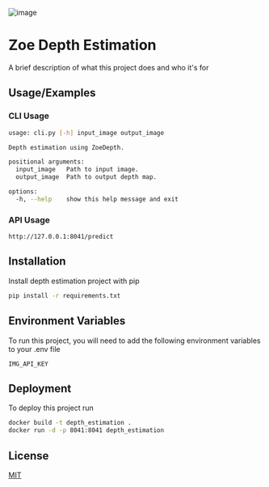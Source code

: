 ![image](https://github.com/mgamzec/End-to-end-python-project/assets/62151645/c294b1b3-025a-496b-8c2f-0270845921cf)

# Zoe Depth Estimation

A brief description of what this project does and who it's for


## Usage/Examples

### CLI Usage
```bash
usage: cli.py [-h] input_image output_image

Depth estimation using ZoeDepth.

positional arguments:
  input_image   Path to input image.
  output_image  Path to output depth map.

options:
  -h, --help    show this help message and exit
```
### API Usage

```
http://127.0.0.1:8041/predict
```

## Installation

Install depth estimation project with pip

```bash
pip install -r requirements.txt
```
    
## Environment Variables

To run this project, you will need to add the following environment variables to your .env file

`IMG_API_KEY`

## Deployment

To deploy this project run

```bash
docker build -t depth_estimation .
docker run -d -p 8041:8041 depth_estimation
```


## License

[MIT](https://choosealicense.com/licenses/mit/)

